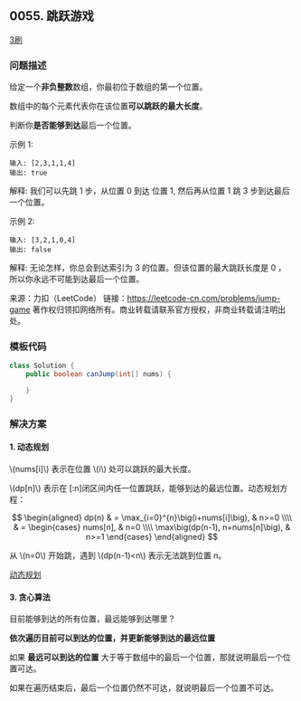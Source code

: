 <script src="https://cdn.bootcss.com/mathjax/2.7.7/MathJax.js?config=TeX-AMS-MML_HTMLorMML"></script>

## 0055. 跳跃游戏

[3刷](qu0055/solu/Solution.java)

### 问题描述

给定一个**非负整数**数组，你最初位于数组的第一个位置。

数组中的每个元素代表你在该位置**可以跳跃的最大长度**。

判断你**是否能够到达**最后一个位置。

示例 1:

```
输入: [2,3,1,1,4]
输出: true
```
解释: 我们可以先跳 1 步，从位置 0 到达 位置 1, 然后再从位置 1 跳 3 步到达最后一个位置。


示例 2:

```
输入: [3,2,1,0,4]
输出: false
```
解释: 无论怎样，你总会到达索引为 3 的位置。但该位置的最大跳跃长度是 0 ， 所以你永远不可能到达最后一个位置。

来源：力扣（LeetCode）
链接：https://leetcode-cn.com/problems/jump-game
著作权归领扣网络所有。商业转载请联系官方授权，非商业转载请注明出处。

### 模板代码

``` java
class Solution {
    public boolean canJump(int[] nums) {

    }
}
```

### 解决方案

#### 1. 动态规划

\\(nums[i]\\) 表示在位置 \\(i\\) 处可以跳跃的最大长度。

\\(dp[n]\\) 表示在 [:n]闭区间内任一位置跳跃，能够到达的最远位置。动态规划方程：

$$
\begin{aligned}
dp(n) 
& = \max_{i=0}^{n}\big(i+nums[i]\big), & n>=0 \\\\
& = \begin{cases}
nums[n], & n=0 \\\\
\max\big(dp(n-1), n+nums[n]\big), & n>=1
\end{cases}
\end{aligned}
$$

从 \\(n=0\\) 开始跳，遇到 \\(dp(n-1)<n\\) 表示无法跳到位置 n。

[动态规划](qu0055/solu1/Solution.java)
 
#### 3. 贪心算法

目前能够到达的所有位置，最远能够到达哪里？

**依次遍历目前可以到达的位置，并更新能够到达的最远位置**

如果 **最远可以到达的位置** 大于等于数组中的最后一个位置，那就说明最后一个位置可达。

如果在遍历结束后，最后一个位置仍然不可达，就说明最后一个位置不可达。

